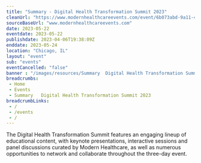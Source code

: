 ```yaml
--- 
title: "Summary - Digital Health Transformation Summit 2023"
cleanUrl: "https://www.modernhealthcareevents.com/event/6b073abd-9a11-4f3d-89fe-a234df4f6538/summary"
sourceBaseUrl: "www.modernhealthcareevents.com"
date: 2023-05-22
eventdate: 2023-05-22
publishdate: 2023-04-06T19:38:09Z
enddate: 2023-05-24
location: "Chicago, IL"
layout: "event"
sub: "events"
eventCancelled: "false"
banner : "/images/resources/Summary  Digital Health Transformation Summit 2023.jpg"
breadcrumbs:
 - Home
 - Events
 - Summary   Digital Health Transformation Summit 2023
breadcrumbLinks:
 - / 
 - /events
 - / 
---
```

The Digital Health Transformation Summit features an engaging lineup of educational content, with keynote presentations, interactive sessions and panel discussions curated by Modern Healthcare, as well as numerous opportunities to network and collaborate throughout the three-day event.
